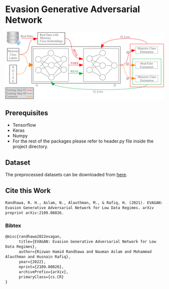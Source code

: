 # Evasion Generative Adversarial Network

![](EVAGAN.svg "EVAGAN Architecture")


## Prerequisites
* Tensorflow
* Keras
* Numpy
* For the rest of the packages please refer to header.py file inside the project directory.

## Dataset
The preprocessed datasets can be downloaded from [here](https://drive.google.com/drive/folders/1sOUEK0Cgpm_P_uxpBydTzGXbJdPISGnU?usp=sharing).
## Cite this Work
```
Randhawa, R. H., Aslam, N., Alauthman, M., & Rafiq, H. (2021). EVAGAN: Evasion Generative Adversarial Network for Low Data Regimes. arXiv preprint arXiv:2109.08026.
```
### Bibtex
```
@misc{randhawa2022evagan,
      title={EVAGAN: Evasion Generative Adversarial Network for Low Data Regimes}, 
      author={Rizwan Hamid Randhawa and Nauman Aslam and Mohammad Alauthman and Husnain Rafiq},
      year={2022},
      eprint={2109.08026},
      archivePrefix={arXiv},
      primaryClass={cs.CR}
}

```